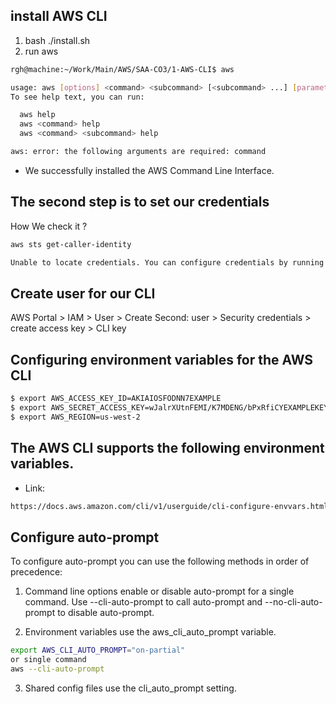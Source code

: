 ## install AWS CLI
1. bash ./install.sh
2. run aws
```bash
rgh@machine:~/Work/Main/AWS/SAA-CO3/1-AWS-CLI$ aws

usage: aws [options] <command> <subcommand> [<subcommand> ...] [parameters]
To see help text, you can run:

  aws help
  aws <command> help
  aws <command> <subcommand> help

aws: error: the following arguments are required: command

```
- We successfully installed the AWS Command Line Interface.

## The second step is to set our credentials 
How We check it ?
```bash
aws sts get-caller-identity

Unable to locate credentials. You can configure credentials by running "aws configure".
```
## Create user for our CLI
AWS Portal > IAM > User > Create 
Second:
user > Security credentials > create access key > CLI key

## Configuring environment variables for the AWS CLI
```bash
$ export AWS_ACCESS_KEY_ID=AKIAIOSFODNN7EXAMPLE
$ export AWS_SECRET_ACCESS_KEY=wJalrXUtnFEMI/K7MDENG/bPxRfiCYEXAMPLEKEY
$ export AWS_REGION=us-west-2
```
## The AWS CLI supports the following environment variables.
- Link: 
```bash
https://docs.aws.amazon.com/cli/v1/userguide/cli-configure-envvars.html
```

## Configure auto-prompt

To configure auto-prompt you can use the following methods in order of precedence:

1. Command line options enable or disable auto-prompt for a single command. Use --cli-auto-prompt to call auto-prompt and --no-cli-auto-prompt to disable auto-prompt.

2. Environment variables use the aws_cli_auto_prompt variable.
```bash
export AWS_CLI_AUTO_PROMPT="on-partial"
or single command
aws --cli-auto-prompt
```
3. Shared config files use the cli_auto_prompt setting.
